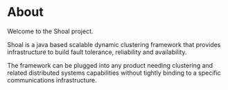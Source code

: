 # About

Welcome to the Shoal project. 

Shoal is a java based scalable dynamic 
clustering framework that provides infrastructure to build fault 
tolerance, reliability and availability.

The framework can be plugged into any product needing clustering 
and related distributed systems capabilities without tightly binding 
to a specific communications infrastructure. 
